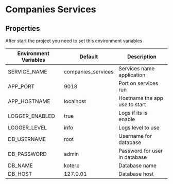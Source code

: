 # Companies Services

## Properties

After start the project you need to set this environment variables

| Environment Variables | Default            | Description          				 |
|-----------------------|--------------------|-------------------------------|
| SERVICE_NAME          | companies_services | Services name application     |
| APP_PORT              | 9018      		     | Port on services run          |
| APP_HOSTNAME          | localhost 		     | Hostname the app use to start |
| LOGGER_ENABLED        | true      		     | Logs if its is enable         |
| LOGGER_LEVEL          | info      		     | Logs level to use             |
| DB_USERNAME           | root      		     | Username for database         |
| DB_PASSWORD           | admin     		     | Password for user in database |
| DB_NAME               | koterp    	 	     | Database name                 |
| DB_HOST               | 127.0.01  		     | Database host                 |


